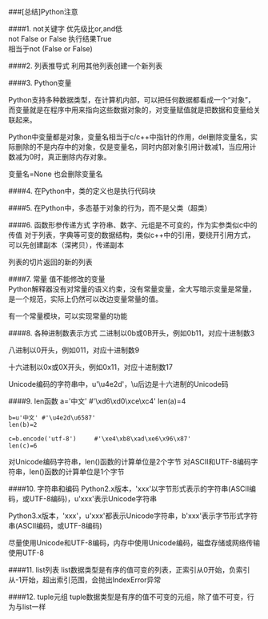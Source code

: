 ###[总结]Python注意

####1. not关键字
优先级比or,and低<br/>
not False or False 执行结果True<br/>
相当于not (False or False)

####2. 列表推导式
利用其他列表创建一个新列表

####3. Python变量

Python支持多种数据类型，在计算机内部，可以把任何数据都看成一个“对象”，而变量就是在程序中用来指向这些数据对象的，对变量赋值就是把数据和变量给关联起来。

Python中变量都是对象，变量名相当于c/c++中指针的作用，del删除变量名，实际删除的不是内存中的对象，仅是变量名，同时内部对象引用计数减1，当应用计数减为0时，真正删除内存对象。

变量名=None		也会删除变量名


####4. 在Python中，类的定义也是执行代码块

####5. 在Python中，多态基于对象的行为，而不是父类（超类）

####6. 函数形参传递方式
字符串、数字、元组是不可变的，作为实参类似c中的传值
对于列表，字典等可变的数据结构，类似c++中的引用，要绕开引用方式，可以先创建副本（深拷贝），传递副本

列表的切片返回的新的列表

####7. 常量
值不能修改的变量<br/>
Python解释器没有对常量的语义约束，没有常量变量，全大写暗示变量是常量，是一个规范，实际上仍然可以改边变量常量的值。

有一个常量模块，可以实现常量的功能

####8. 各种进制数表示方式
二进制以0b或0B开头，例如0b11，对应十进制数3

八进制以0开头，例如011，对应十进制数9

十六进制以0x或0X开头，例如0x11，对应十进制数17

Unicode编码的字符串中，u'\u4e2d'，\u后边是十六进制的Unicode码


####9. len函数
    a='中文'	#'\xd6\xd0\xce\xc4'
    len(a)=4
    
    b=u'中文'	#'\u4e2d\u6587'
    len(b)=2
    
    c=b.encode('utf-8')		#'\xe4\xb8\xad\xe6\x96\x87'
    len(c)=6

对Unicode编码字符串，len()函数的计算单位是2个字节
对ASCII和UTF-8编码字符串，len()函数的计算单位是1个字节


####10. 字符串和编码
Python2.x版本，'xxx'以字节形式表示的字符串(ASCII编码，或UTF-8编码)，u'xxx'表示Unicode字符串

Python3.x版本，'xxx'，u'xxx'都表示Unicode字符串，b'xxx'表示字节形式字符串(ASCII编码，或UTF-8编码)

尽量使用Unicode和UTF-8编码，内存中使用Unicode编码，磁盘存储或网络传输使用UTF-8


####11. list列表
list数据类型是有序的值可变的列表，正索引从0开始，负索引从-1开始，超出索引范围，会抛出IndexError异常

####12. tuple元组
tuple数据类型是有序的值不可变的元组，除了值不可变，行为与list一样

